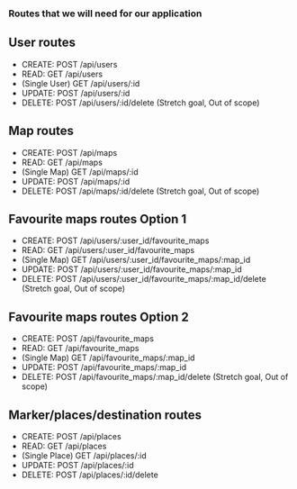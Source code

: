 ### Routes that we will need for our application

## User routes

* CREATE:       POST /api/users
* READ:         GET  /api/users
* (Single User) GET  /api/users/:id
* UPDATE:       POST /api/users/:id
* DELETE:       POST /api/users/:id/delete (Stretch goal, Out of scope)

## Map routes

* CREATE:      POST /api/maps 
* READ:        GET  /api/maps
* (Single Map) GET  /api/maps/:id
* UPDATE:      POST /api/maps/:id
* DELETE:      POST /api/maps/:id/delete (Stretch goal, Out of scope)

## Favourite maps routes Option 1

* CREATE:      POST /api/users/:user_id/favourite_maps
* READ:        GET  /api/users/:user_id/favourite_maps
* (Single Map) GET  /api/users/:user_id/favourite_maps/:map_id
* UPDATE:      POST /api/users/:user_id/favourite_maps/:map_id
* DELETE:      POST /api/users/:user_id/favourite_maps/:map_id/delete (Stretch goal, Out of scope)

## Favourite maps routes Option 2

* CREATE:      POST /api/favourite_maps
* READ:        GET  /api/favourite_maps
* (Single Map) GET  /api/favourite_maps/:map_id
* UPDATE:      POST /api/favourite_maps/:map_id
* DELETE:      POST /api/favourite_maps/:map_id/delete (Stretch goal, Out of scope)

## Marker/places/destination routes

* CREATE:        POST /api/places
* READ:          GET  /api/places
* (Single Place) GET  /api/places/:id
* UPDATE:        POST /api/places/:id
* DELETE:        POST /api/places/:id/delete
